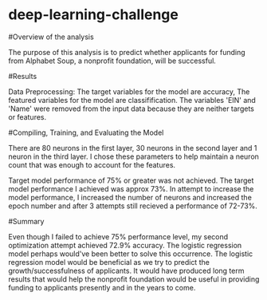 # deep-learning-challenge

#Overview of the analysis 

The purpose of this analysis is to predict whether applicants for funding from Alphabet Soup, a nonprofit foundation, will be successful.

#Results 

Data Preprocessing: 
The target variables for the model are accuracy,
The featured variables for the model are classifification.
The variables 'EIN' and 'Name' were removed from the input data because they are neither targets or features.


#Compiling, Training, and Evaluating the Model

There are 80 neurons in the first layer, 30 neurons in the second layer and 1 neuron in the third layer. I chose these parameters to help maintain a neuron count that was enough to account for the features.

Target model performance of 75% or greater was not achieved. The target model performance I achieved was approx 73%. 
In attempt to increase the model performance, I increased the number of neurons and increased the epoch number and after 3 attempts still recieved a performance of 72-73%.


#Summary 

Even though I failed to achieve 75% performance level, my second optimization attempt achieved 72.9% accuracy. 
The logistic regression model perhaps would've been better to solve this occurrence. The logistic regression model would be beneficial as we try to predict the growth/successfulness of applicants. It would have produced long term results that would help the nonprofit foundation would be useful in providing funding to applicants presently and in the years to come. 
